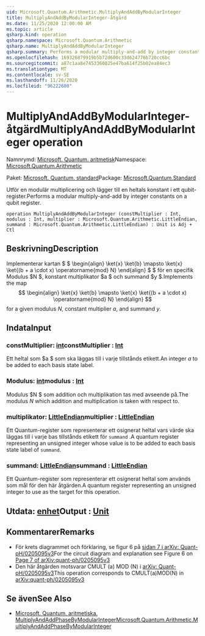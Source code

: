 ```yaml
---
uid: Microsoft.Quantum.Arithmetic.MultiplyAndAddByModularInteger
title: MultiplyAndAddByModularInteger-åtgärd
ms.date: 11/25/2020 12:00:00 AM
ms.topic: article
qsharp.kind: operation
qsharp.namespace: Microsoft.Quantum.Arithmetic
qsharp.name: MultiplyAndAddByModularInteger
qsharp.summary: Performs a modular multiply-and-add by integer constants on a qubit register.
ms.openlocfilehash: 169326879919b5b72d600c33d624776b720cc6bc
ms.sourcegitcommit: a87c1aa8e7453360025e47ba614f25b02ea84ec3
ms.translationtype: MT
ms.contentlocale: sv-SE
ms.lasthandoff: 11/26/2020
ms.locfileid: "96222600"
---
```

# <a name="multiplyandaddbymodularinteger-operation"></a><span data-ttu-id="390a7-102">MultiplyAndAddByModularInteger-åtgärd</span><span class="sxs-lookup"><span data-stu-id="390a7-102">MultiplyAndAddByModularInteger operation</span></span>

<span data-ttu-id="390a7-103">Namnrymd: [Microsoft. Quantum. aritmetisk](xref:Microsoft.Quantum.Arithmetic)</span><span class="sxs-lookup"><span data-stu-id="390a7-103">Namespace: [Microsoft.Quantum.Arithmetic](xref:Microsoft.Quantum.Arithmetic)</span></span>

<span data-ttu-id="390a7-104">Paket: [Microsoft. Quantum. standard](https://nuget.org/packages/Microsoft.Quantum.Standard)</span><span class="sxs-lookup"><span data-stu-id="390a7-104">Package: [Microsoft.Quantum.Standard](https://nuget.org/packages/Microsoft.Quantum.Standard)</span></span>


<span data-ttu-id="390a7-105">Utför en modulär multiplicering och lägger till en heltals konstant i ett qubit-register.</span><span class="sxs-lookup"><span data-stu-id="390a7-105">Performs a modular multiply-and-add by integer constants on a qubit register.</span></span>

```qsharp
operation MultiplyAndAddByModularInteger (constMultiplier : Int, modulus : Int, multiplier : Microsoft.Quantum.Arithmetic.LittleEndian, summand : Microsoft.Quantum.Arithmetic.LittleEndian) : Unit is Adj + Ctl
```


## <a name="description"></a><span data-ttu-id="390a7-106">Beskrivning</span><span class="sxs-lookup"><span data-stu-id="390a7-106">Description</span></span>

<span data-ttu-id="390a7-107">Implementerar kartan $ $ \begin{align} \ket{x} \ket{b} \mapsto \ket{x} \ket{(b + a \cdot x) \operatorname{mod} N} \end{align} $ $ för en specifik Modulus $N $, konstant multiplikator $a $ och summand $y $.</span><span class="sxs-lookup"><span data-stu-id="390a7-107">Implements the map $$ \begin{align} \ket{x} \ket{b} \mapsto \ket{x} \ket{(b + a \cdot x) \operatorname{mod} N} \end{align} $$ for a given modulus $N$, constant multiplier $a$, and summand $y$.</span></span>

## <a name="input"></a><span data-ttu-id="390a7-108">Indata</span><span class="sxs-lookup"><span data-stu-id="390a7-108">Input</span></span>

### <a name="constmultiplier--int"></a><span data-ttu-id="390a7-109">constMultiplier: [int](xref:microsoft.quantum.lang-ref.int)</span><span class="sxs-lookup"><span data-stu-id="390a7-109">constMultiplier : [Int](xref:microsoft.quantum.lang-ref.int)</span></span>

<span data-ttu-id="390a7-110">Ett heltal som $a $ som ska läggas till i varje tillstånds etikett.</span><span class="sxs-lookup"><span data-stu-id="390a7-110">An integer $a$ to be added to each basis state label.</span></span>


### <a name="modulus--int"></a><span data-ttu-id="390a7-111">Modulus: [int](xref:microsoft.quantum.lang-ref.int)</span><span class="sxs-lookup"><span data-stu-id="390a7-111">modulus : [Int](xref:microsoft.quantum.lang-ref.int)</span></span>

<span data-ttu-id="390a7-112">Modulus $N $ som addition och multiplikation tas med avseende på.</span><span class="sxs-lookup"><span data-stu-id="390a7-112">The modulus $N$ which addition and multiplication is taken with respect to.</span></span>


### <a name="multiplier--littleendian"></a><span data-ttu-id="390a7-113">multiplikator: [LittleEndian](xref:Microsoft.Quantum.Arithmetic.LittleEndian)</span><span class="sxs-lookup"><span data-stu-id="390a7-113">multiplier : [LittleEndian](xref:Microsoft.Quantum.Arithmetic.LittleEndian)</span></span>

<span data-ttu-id="390a7-114">Ett Quantum-register som representerar ett osignerat heltal vars värde ska läggas till i varje bas tillstånds etikett för `summand` .</span><span class="sxs-lookup"><span data-stu-id="390a7-114">A quantum register representing an unsigned integer whose value is to be added to each basis state label of `summand`.</span></span>


### <a name="summand--littleendian"></a><span data-ttu-id="390a7-115">summand: [LittleEndian](xref:Microsoft.Quantum.Arithmetic.LittleEndian)</span><span class="sxs-lookup"><span data-stu-id="390a7-115">summand : [LittleEndian](xref:Microsoft.Quantum.Arithmetic.LittleEndian)</span></span>

<span data-ttu-id="390a7-116">Ett Quantum-register som representerar ett osignerat heltal som används som mål för den här åtgärden.</span><span class="sxs-lookup"><span data-stu-id="390a7-116">A quantum register representing an unsigned integer to use as the target for this operation.</span></span>



## <a name="output--unit"></a><span data-ttu-id="390a7-117">Utdata: [enhet](xref:microsoft.quantum.lang-ref.unit)</span><span class="sxs-lookup"><span data-stu-id="390a7-117">Output : [Unit](xref:microsoft.quantum.lang-ref.unit)</span></span>



## <a name="remarks"></a><span data-ttu-id="390a7-118">Kommentarer</span><span class="sxs-lookup"><span data-stu-id="390a7-118">Remarks</span></span>

- <span data-ttu-id="390a7-119">För krets diagrammet och förklaring, se figur 6 på [sidan 7 i arXiv: Quant-pH/0205095v3](https://arxiv.org/pdf/quant-ph/0205095v3.pdf#page=7)</span><span class="sxs-lookup"><span data-stu-id="390a7-119">For the circuit diagram and explanation see Figure 6 on [Page 7 of arXiv:quant-ph/0205095v3](https://arxiv.org/pdf/quant-ph/0205095v3.pdf#page=7)</span></span>
- <span data-ttu-id="390a7-120">Den här åtgärden motsvarar CMULT (a) MOD (N) i [arXiv: Quant-pH/0205095v3](https://arxiv.org/pdf/quant-ph/0205095v3.pdf)</span><span class="sxs-lookup"><span data-stu-id="390a7-120">This operation corresponds to CMULT(a)MOD(N) in [arXiv:quant-ph/0205095v3](https://arxiv.org/pdf/quant-ph/0205095v3.pdf)</span></span>

## <a name="see-also"></a><span data-ttu-id="390a7-121">Se även</span><span class="sxs-lookup"><span data-stu-id="390a7-121">See Also</span></span>

- [<span data-ttu-id="390a7-122">Microsoft. Quantum. aritmetiska. MultiplyAndAddPhaseByModularInteger</span><span class="sxs-lookup"><span data-stu-id="390a7-122">Microsoft.Quantum.Arithmetic.MultiplyAndAddPhaseByModularInteger</span></span>](xref:Microsoft.Quantum.Arithmetic.MultiplyAndAddPhaseByModularInteger)